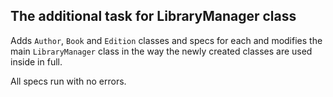 ## The additional task for LibraryManager class


Adds `Author`, `Book` and `Edition` classes and specs for each and modifies the main 
`LibraryManager` class in the way the newly created classes are used inside in full.

All specs run with no errors.


